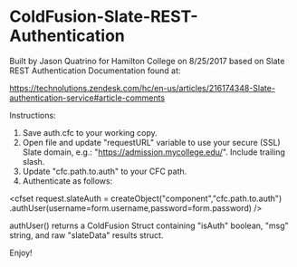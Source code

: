 # ColdFusion-Slate-REST-Authentication

Built by Jason Quatrino for Hamilton College on 8/25/2017 based on Slate REST Authentication Documentation found at:

https://technolutions.zendesk.com/hc/en-us/articles/216174348-Slate-authentication-service#article-comments

Instructions:

1. Save auth.cfc to your working copy.
2. Open file and update "requestURL" variable to use your secure (SSL) Slate domain, e.g.: "https://admission.mycollege.edu/". Include trailing slash.
3. Update "cfc.path.to.auth" to your CFC path.
4. Authenticate as follows:

  <cfset request.slateAuth =  createObject("component","cfc.path.to.auth")
  .authUser(username=form.username,password=form.password) />
  
  authUser() returns a ColdFusion Struct containing "isAuth" boolean, "msg" string, and raw "slateData" results struct.
  
  Enjoy!
